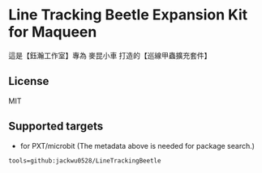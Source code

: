# Line Tracking Beetle Expansion Kit for Maqueen

這是【鈺瀚工作室】專為 麥昆小車 打造的【巡線甲蟲擴充套件】

## License

MIT

## Supported targets

* for PXT/microbit
(The metadata above is needed for package search.)

```package
tools=github:jackwu0528/LineTrackingBeetle
```
